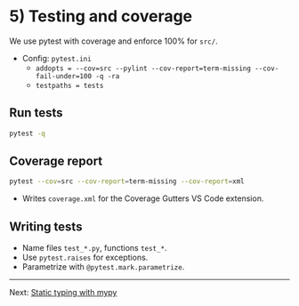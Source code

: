 # 5) Testing and coverage

We use pytest with coverage and enforce 100% for `src/`.

- Config: `pytest.ini`
  - `addopts = --cov=src --pylint --cov-report=term-missing --cov-fail-under=100 -q -ra`
  - `testpaths = tests`

## Run tests
```zsh
pytest -q
```

## Coverage report
```zsh
pytest --cov=src --cov-report=term-missing --cov-report=xml
```
- Writes `coverage.xml` for the Coverage Gutters VS Code extension.

## Writing tests
- Name files `test_*.py`, functions `test_*`.
- Use `pytest.raises` for exceptions.
- Parametrize with `@pytest.mark.parametrize`.

---

Next: [Static typing with mypy](./06-typing.md)
